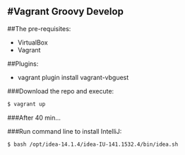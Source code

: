 #Vagrant Groovy Develop
---

##The pre-requisites:

 - VirtualBox
 - Vagrant

##Plugins:
 - vagrant plugin install vagrant-vbguest

###Download the repo and execute:
```sh
$ vagrant up
```

###After 40 min...

###Run command line to install IntelliJ:
```sh
$ bash /opt/idea-14.1.4/idea-IU-141.1532.4/bin/idea.sh
```
